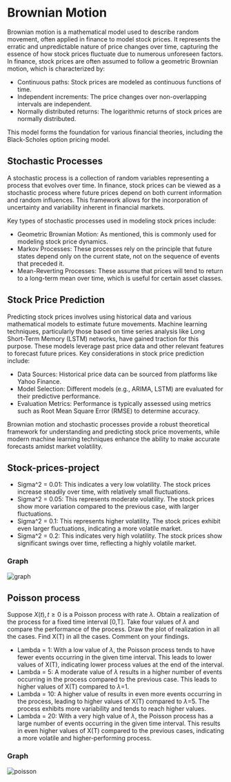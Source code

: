 # Brownian Motion
Brownian motion is a mathematical model used to describe random movement, often applied in finance to model stock prices. 
It represents the erratic and unpredictable nature of price changes over time, capturing the essence of how stock prices fluctuate due to numerous unforeseen factors. 
In finance, stock prices are often assumed to follow a geometric Brownian motion, which is characterized by:
- Continuous paths: Stock prices are modeled as continuous functions of time.
- Independent increments: The price changes over non-overlapping intervals are independent.
- Normally distributed returns: The logarithmic returns of stock prices are normally distributed.

This model forms the foundation for various financial theories, including the Black-Scholes option pricing model.
## Stochastic Processes
A stochastic process is a collection of random variables representing a process that evolves over time. 
In finance, stock prices can be viewed as a stochastic process where future prices depend on both current information and random influences. 
This framework allows for the incorporation of uncertainty and variability inherent in financial markets.

Key types of stochastic processes used in modeling stock prices include:
- Geometric Brownian Motion: As mentioned, this is commonly used for modeling stock price dynamics.
- Markov Processes: These processes rely on the principle that future states depend only on the current state, not on the sequence of events that preceded it.
- Mean-Reverting Processes: These assume that prices will tend to return to a long-term mean over time, which is useful for certain asset classes.
## Stock Price Prediction
Predicting stock prices involves using historical data and various mathematical models to estimate future movements. 
Machine learning techniques, particularly those based on time series analysis like Long Short-Term Memory (LSTM) networks, have gained traction for this purpose. 
These models leverage past price data and other relevant features to forecast future prices.
Key considerations in stock price prediction include:
- Data Sources: Historical price data can be sourced from platforms like Yahoo Finance.
- Model Selection: Different models (e.g., ARIMA, LSTM) are evaluated for their predictive performance.
- Evaluation Metrics: Performance is typically assessed using metrics such as Root Mean Square Error (RMSE) to determine accuracy.

Brownian motion and stochastic processes provide a robust theoretical framework for understanding and predicting stock price movements, while modern machine learning techniques enhance the ability to make accurate forecasts amidst market volatility.

## Stock-prices-project
- Sigma^2 = 0.01: This indicates a very low volatility. 
The stock prices increase steadily over time, with relatively small fluctuations.
- Sigma^2 = 0.05: This represents moderate volatility. 
The stock prices show more variation compared to the previous case, with larger fluctuations.
- Sigma^2 = 0.1: This represents higher volatility. 
The stock prices exhibit even larger fluctuations, indicating a more volatile market.
- Sigma^2 = 0.2: This indicates very high volatility. 
The stock prices show significant swings over time, reflecting a highly volatile market.
### Graph
![graph](https://github.com/user-attachments/assets/15899ccc-36e8-48e3-97c3-c938e3dcd655)
## Poisson process
Suppose ${X(t),t ≥ 0}$ is a Poisson process with rate $\lambda$. Obtain a realization of the process for a fixed time interval [0,T]. 
Take four values of $\lambda$ and compare the performance of the process. Draw the plot of realization in all the cases. 
Find X(T) in all the cases. Comment on your findings.
- Lambda = 1: With a low value of $\lambda$, the Poisson process tends to have fewer events occurring in the given time interval.
This leads to lower values of X(T), indicating lower process values at the end of the interval.
- Lambda = 5: A moderate value of $\lambda$ results in a higher number of events occurring in the process compared to the previous case.
This leads to higher values of X(T) compared to $\lambda$=1.
- Lambda = 10: A higher value of  results in even more events occurring in the process, leading to higher values of X(T) compared to $\lambda$=5.
The process exhibits more variability and tends to reach higher values.
- Lambda = 20: With a very high value of $\lambda$, the Poisson process has a large number of events occurring in the given time interval.
This results in even higher values of X(T) compared to the previous cases, indicating a more volatile and higher-performing process.
### Graph
![poisson](https://github.com/user-attachments/assets/9b9003a9-e2e6-481f-b600-5c63b8b5b40a)
